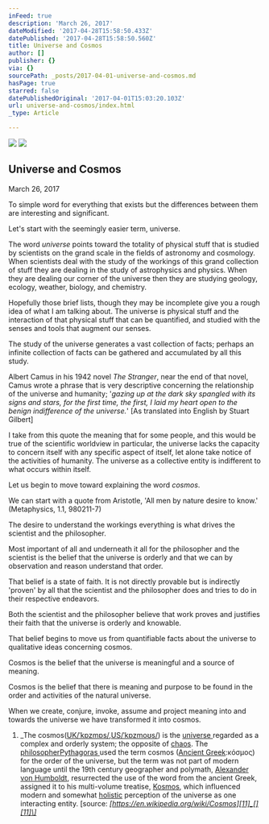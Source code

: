 ```yaml
---
inFeed: true
description: 'March 26, 2017'
dateModified: '2017-04-28T15:58:50.433Z'
datePublished: '2017-04-28T15:58:50.560Z'
title: Universe and Cosmos
author: []
publisher: {}
via: {}
sourcePath: _posts/2017-04-01-universe-and-cosmos.md
hasPage: true
starred: false
datePublishedOriginal: '2017-04-01T15:03:20.103Z'
url: universe-and-cosmos/index.html
_type: Article

---
```

![](https://the-grid-user-content.s3-us-west-2.amazonaws.com/c06d52ca-bf8a-4b34-a09e-fe9b4502e47d.jpg)
![](https://the-grid-user-content.s3-us-west-2.amazonaws.com/b2df0f1a-b651-45bb-a6b1-b7711707faec.jpg)

## Universe and Cosmos

March 26, 2017

To simple word for everything that exists but the differences between them are interesting and significant. 

Let's start with the seemingly easier term, universe.

The word _universe_ points toward the totality of physical stuff that is studied by scientists on the grand scale in the fields of astronomy and cosmology. When scientists deal with the study of the workings of this grand collection of stuff they are dealing in the study of astrophysics and physics. When they are dealing our corner of the universe then they are
studying geology, ecology, weather, biology, and chemistry.

Hopefully those brief lists, though they may be incomplete give you a rough idea of what I am talking about. The universe is physical stuff and the interaction of that physical stuff that can be quantified, and studied with the senses and tools that augment our senses.

The study of the universe generates a vast collection of facts; perhaps an infinite collection of facts can be gathered and accumulated by all this study.

Albert Camus in his 1942 novel _The Stranger_, near the end of that novel, Camus wrote a phrase that is very descriptive concerning the relationship of the universe and humanity; '_gazing up at the dark sky spangled with its signs and stars, for the first time, the first, I laid my heart open to the benign indifference of the universe._' \[As translated into
English by Stuart Gilbert\]

I take from this quote the meaning that for some people, and this would be true of the scientific worldview in particular, the universe lacks the capacity to concern itself with any specific aspect of itself, let alone take notice of the activities of humanity. The universe as a collective entity is indifferent to what occurs within itself.

Let us begin to move toward explaining the word _cosmos_.

We can start with a quote from Aristotle, 'All men by nature desire to know.' (Metaphysics, 1.1, 980211-7)

The desire to understand the workings everything is what drives the scientist and the philosopher.

Most important of all and underneath it all for the philosopher and the scientist is the belief that the universe is orderly and that we can by observation and reason understand that order.

That belief is a state of faith. It is not directly provable but is indirectly 'proven' by all that the scientist and the philosopher does and tries to do in their respective endeavors.

Both the scientist and the philosopher believe that work proves and justifies their faith that the universe is orderly and knowable.

That belief begins to move us from quantifiable facts about the universe to qualitative ideas concerning cosmos.

Cosmos is the belief that the universe is meaningful and a source of meaning.

Cosmos is the belief that there is meaning and purpose to be found in the order and activities of the natural universe.

When we create, conjure, invoke, assume and project meaning into and towards the universe we have transformed it into cosmos.

1. _The cosmos([UK][0][/ˈkɒzmɒs/][1],[US][2][/ˈkɒzmoʊs/][1]) is the [universe ][3]regarded as a complex and orderly system; the opposite of [chaos][4]. The [philosopher][5][Pythagoras ][6]used the term cosmos ([Ancient Greek][7]:κόσμος) for the order of the universe, but the term was not part of modern language until the 19th century geographer and polymath, [Alexander von Humboldt][8], resurrected the use of the word from the ancient Greek, assigned it to his multi-volume treatise, [Kosmos][9], which influenced modern and somewhat [holistic][10] perception of the universe as one interacting entity. \[source: _[https://en.wikipedia.org/wiki/Cosmos][11]_[][11]\]_

[0]: https://en.wikipedia.org/wiki/British_English "British English"
[1]: https://en.wikipedia.org/wiki/Help:IPA_for_English "Help:IPA for English"
[2]: https://en.wikipedia.org/wiki/American_English "American English"
[3]: https://en.wikipedia.org/wiki/Universe "Universe"
[4]: https://en.wikipedia.org/wiki/Chaos_(cosmogony) "Chaos (cosmogony)"
[5]: https://en.wikipedia.org/wiki/Philosopher "Philosopher"
[6]: https://en.wikipedia.org/wiki/Pythagoras "Pythagoras"
[7]: https://en.wikipedia.org/wiki/Ancient_Greek "Ancient Greek"
[8]: https://en.wikipedia.org/wiki/Alexander_von_Humboldt "Alexander von Humboldt"
[9]: https://en.wikipedia.org/wiki/Kosmos_(Humboldt) "Kosmos (Humboldt)"
[10]: https://en.wikipedia.org/wiki/Holism "Holism"
[11]: https://en.wikipedia.org/wiki/Cosmos